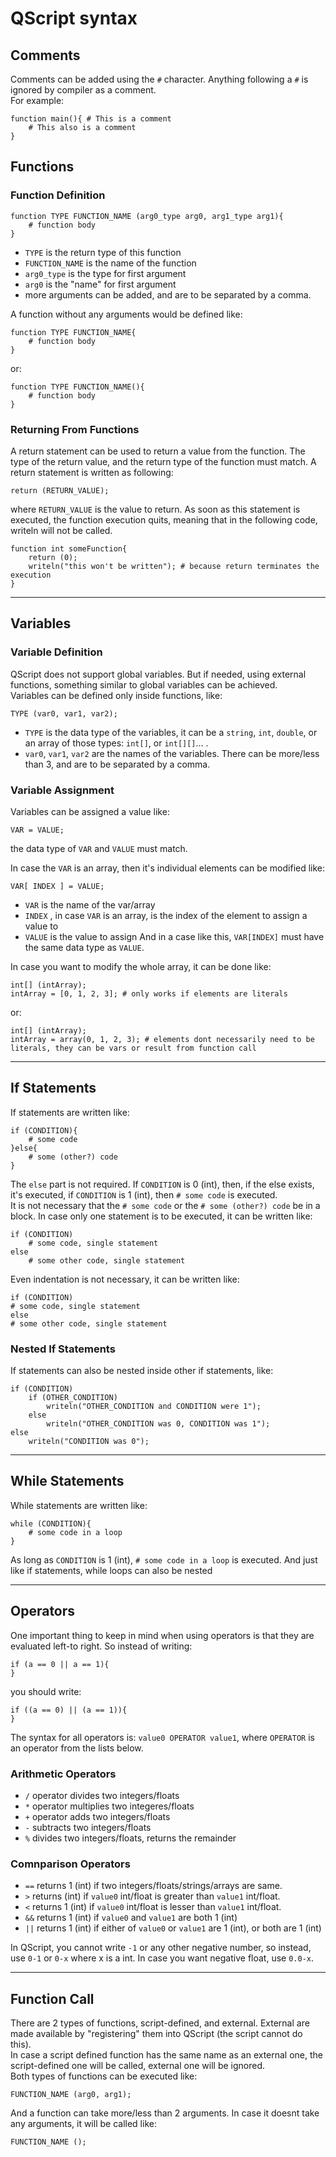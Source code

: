 # QScript syntax
## Comments
Comments can be added using the `#` character. Anything following a `#` is ignored by compiler as a comment.  
For example:  
```
function main(){ # This is a comment
	# This also is a comment
}
```
## Functions
### Function Definition
```
function TYPE FUNCTION_NAME (arg0_type arg0, arg1_type arg1){
	# function body
}
```
* `TYPE` is the return type of this function
* `FUNCTION_NAME` is the name of the function
* `arg0_type` is the type for first argument
* `arg0` is the "name" for first argument
* more arguments can be added, and are to be separated by a comma.
  
A function without any arguments would be defined like:
```
function TYPE FUNCTION_NAME{
	# function body
}
```  
or:  
```
function TYPE FUNCTION_NAME(){
	# function body
}
```
### Returning From Functions
A return statement can be used to return a value from the function. The type of the return value, and the return type of the function must match.
A return statement is written as following:
```
return (RETURN_VALUE);
```
where `RETURN_VALUE` is the value to return. As soon as this statement is executed, the function execution quits, meaning that in the following code, 
writeln will not be called.
```
function int someFunction{
	return (0);
	writeln("this won't be written"); # because return terminates the execution
}
```

---

## Variables
### Variable Definition
QScript does not support global variables. But if needed, using external functions, something similar to global variables can be achieved.  
Variables can be defined only inside functions, like:
```
TYPE (var0, var1, var2);
```
* `TYPE` is the data type of the variables, it can be a `string`, `int`, `double`, or an array of those types: `int[]`, or `int[][]`... .
* `var0`, `var1`, `var2` are the names of the variables. There can be more/less than 3, and are to be separated by a comma.
### Variable Assignment
Variables can be assigned a value like:
```
VAR = VALUE;
```
the data type of `VAR` and `VALUE` must match.  
  
In case the `VAR` is an array, then it's individual elements can be modified like:
```
VAR[ INDEX ] = VALUE;
```
* `VAR` is the name of the var/array
* `INDEX` , in case `VAR` is an array, is the index of the element to assign a value to
* `VALUE` is the value to assign
And in a case like this, `VAR[INDEX]` must have the same data type as `VALUE`.
  
In case you want to modify the whole array, it can be done like:
```
int[] (intArray);
intArray = [0, 1, 2, 3]; # only works if elements are literals
```
or:
```
int[] (intArray);
intArray = array(0, 1, 2, 3); # elements dont necessarily need to be literals, they can be vars or result from function call
```
---

## If Statements
If statements are written like:
```
if (CONDITION){
	# some code
}else{
	# some (other?) code
}
```
The `else` part is not required. If `CONDITION` is 0 (int), then, if the else exists, it's executed, if `CONDITION` is 1 (int), then `# some code` is executed.  
It is not necessary that the `# some code` or the `# some (other?) code` be in a block. In case only one statement is to be executed, it can be written like:  
```
if (CONDITION)
	# some code, single statement
else
	# some other code, single statement
```
Even indentation is not necessary, it can be written like:
```
if (CONDITION)
# some code, single statement
else
# some other code, single statement
```

### Nested If Statements
If statements can also be nested inside other if statements, like:  
```
if (CONDITION)
	if (OTHER_CONDITION)
		writeln("OTHER_CONDITION and CONDITION were 1");
	else
		writeln("OTHER_CONDITION was 0, CONDITION was 1");
else
	writeln("CONDITION was 0");
```

---

## While Statements
While statements are written like:
```
while (CONDITION){
	# some code in a loop
}
```
As long as `CONDITION` is 1 (int), `# some code in a loop` is executed. And just like if statements, while loops can also be nested

---

## Operators
One important thing to keep in mind when using operators is that they are evaluated left-to right. So instead of writing:
```
if (a == 0 || a == 1){
}
```
you should write:
```
if ((a == 0) || (a == 1)){
}
```
The syntax for all operators is: `value0 OPERATOR value1`, where `OPERATOR` is an operator from the lists below.
### Arithmetic Operators
* `/` operator divides two integers/floats
* `*` operator multiplies two integeres/floats
* `+` operator adds two integers/floats
* `-` subtracts two integers/floats
* `%` divides two integers/floats, returns the remainder
### Comnparison Operators
* `==` returns 1 (int) if two integers/floats/strings/arrays are same. 
* `>` returns (int) if `value0` int/float is greater than `value1` int/float.
* `<` returns 1 (int) if `value0` int/float is lesser than `value1` int/float.
* `&&` returns 1 (int) if `value0` and `value1` are both 1 (int)
* `||` returns 1 (int) if either of `value0` or `value1` are 1 (int), or both are 1 (int)
  
In QScript, you cannot write `-1` or any other negative number, so instead, use `0-1` or `0-x` where x is a int. In case you want negative float, use `0.0-x`.

---

## Function Call
There are 2 types of functions, script-defined, and external. External are made available by "registering" them into QScript (the script cannot do this).  
In case a script defined function has the same name as an external one, the script-defined one will be called, external one will be ignored.  
Both types of functions can be executed like:
```
FUNCTION_NAME (arg0, arg1);
```
And a function can take more/less than 2 arguments. In case it doesnt take any arguments, it will be called like:
```
FUNCTION_NAME ();
```